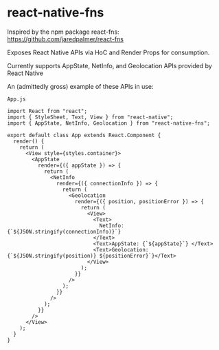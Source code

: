 # react-native-fns

Inspired by the npm package react-fns: https://github.com/jaredpalmer/react-fns

Exposes React Native APIs via HoC and Render Props for consumption. 

Currently supports AppState, NetInfo, and Geolocation APIs provided by React Native

An (admittedly gross) example of these APIs in use: 

```
App.js

import React from "react";
import { StyleSheet, Text, View } from "react-native";
import { AppState, NetInfo, Geolocation } from "react-native-fns";

export default class App extends React.Component {
  render() {
    return (
      <View style={styles.container}>
        <AppState
          render={({ appState }) => {
            return (
              <NetInfo
                render={({ connectionInfo }) => {
                  return (
                    <Geolocation
                      render={({ position, positionError }) => {
                        return (
                          <View>
                            <Text>
                              NetInfo: {`${JSON.stringify(connectionInfo)}`}
                            </Text>
                            <Text>AppState: {`${appState}`} </Text>
                            <Text>Geolocation: {`${JSON.stringify(position)} ${positionError}`}</Text>
                          </View>
                        );
                      }}
                    />
                  );
                }}
              />
            );
          }}
        />
      </View>
    );
  }
}
```

